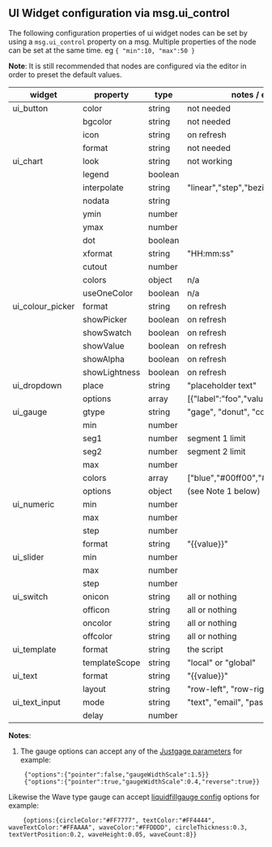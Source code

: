 
## UI Widget configuration via msg.ui_control

The following configuration properties of ui widget nodes can be set by using a `msg.ui_control` property on a msg.
Multiple properties of the node can be set at the same time. eg `{ "min":10, "max":50 }`

**Note**: It is still recommended that nodes are configured via the editor in order to preset the default values.

|widget                 |property           |type       | notes / example
|---                    |---                |---        |---
|ui_button              |color              |string     | not needed
|                       |bgcolor            |string     | not needed
|                       |icon               |string     | on refresh
|                       |format             |string     | not needed
|ui_chart               |look               |string     | not working
|                       |legend             |boolean    |&nbsp;
|                       |interpolate        |string     |"linear","step","bezier"
|                       |nodata             |string     |&nbsp;
|                       |ymin               |number     |&nbsp;
|                       |ymax               |number     |&nbsp;
|                       |dot                |boolean    |&nbsp;
|                       |xformat            |string     |"HH:mm:ss"
|                       |cutout             |number     |&nbsp;
|                       |colors             |object     | n/a
|                       |useOneColor        |boolean    | n/a
|ui_colour_picker       |format             |string     | on refresh
|                       |showPicker         |boolean    | on refresh
|                       |showSwatch         |boolean    | on refresh
|                       |showValue          |boolean    | on refresh
|                       |showAlpha          |boolean    | on refresh
|                       |showLightness      |boolean    | on refresh
|ui_dropdown            |place              |string     |"placeholder text"
|                       |options            |array      |[{"label":"foo","value":"0","type":"str"}]
|ui_gauge               |gtype              |string     |"gage", "donut", "compass", "wave"
|                       |min                |number     |&nbsp;
|                       |seg1               |number     |segment 1 limit
|                       |seg2               |number     |segment 2 limit
|                       |max                |number     |&nbsp;
|                       |colors             |array      |["blue","#00ff00","#f00"]
|                       |options            |object     |(see Note 1 below)
|ui_numeric             |min                |number     |&nbsp;
|                       |max                |number     |&nbsp;
|                       |step               |number     |&nbsp;
|                       |format             |string     |"{{value}}"
|ui_slider              |min                |number     |&nbsp;
|                       |max                |number     |&nbsp;
|                       |step               |number     |&nbsp;
|ui_switch              |onicon             |string     | all or nothing
|                       |officon            |string     | all or nothing
|                       |oncolor            |string     | all or nothing
|                       |offcolor           |string     | all or nothing
|ui_template            |format             |string     | the script
|                       |templateScope      |string     | "local" or "global"
|ui_text                |format             |string     |"{{value}}"
|                       |layout             |string     | "row-left", "row-right", etc
|ui_text_input          |mode               |string     | "text", "email", "password", "color"
|                       |delay              |number     |&nbsp;

**Notes**:

 1. The gauge options can accept any of the [Justgage parameters](https://github.com/toorshia/justgage/blob/master/justgage.js#L42) for example:

         {"options":{"pointer":false,"gaugeWidthScale":1.5}}
         {"options":{"pointer":true,"gaugeWidthScale":0.4,"reverse":true}}

Likewise the Wave type gauge can accept [liquidfillgauge config](http://bl.ocks.org/brattonc/5e5ce9beee483220e2f6) options for example:

        {options:{circleColor:"#FF7777", textColor:"#FF4444", waveTextColor:"#FFAAAA", waveColor:"#FFDDDD", circleThickness:0.3, textVertPosition:0.2, waveHeight:0.05, waveCount:8}}
